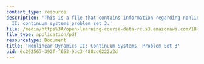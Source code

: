 ```yaml
---
content_type: resource
description: 'This is a file that contains information regarding nonlinear dynamics
  II: continuum systems problem set 3.'
file: /media/https%3A/open-learning-course-data-rc.s3.amazonaws.com/18-354j-nonlinear-dynamics-ii-continuum-systems-spring-2015/6c202567392ff6539bc3488cd6222a3d_MIT18_354JS15_PSet3.pdf
file_type: application/pdf
resourcetype: Document
title: 'Nonlinear Dynamics II: Continuum Systems, Problem Set 3'
uid: 6c202567-392f-f653-9bc3-488cd6222a3d
---
```

